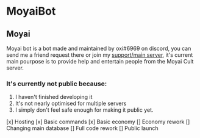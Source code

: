 # MoyaiBot

## Moyai

Moyai bot is a bot made and maintained by oxi#6969 on discord, you can send me a friend request there or join my [support/main server](https://discord.com/invite/ADRK5WUTsp), it's current main pourpose is to provide help and entertain people from the Moyai Cult server.

### It's currently not public because:
1) I haven't finished developing it
2) It's not nearly optimised for multiple servers
3) I simply don't feel safe enough for making it public yet.

[x] Hosting
[x] Basic commands
[x] Basic economy 
[] Economy rework
[] Changing main database
[] Full code rework
[] Public launch
